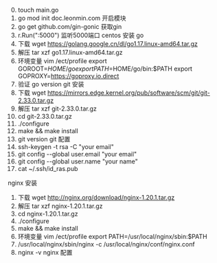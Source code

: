 00. touch main.go
01. go mod init doc.leonmin.com 开启模块
02. go get github.com/gin-gonic 获取gin
03. r.Run(":5000") 监听5000端口
centos 安装 go
1. 下载 wget https://golang.google.cn/dl/go1.17.linux-amd64.tar.gz
2. 解压 tar xzf go1.17.linux-amd64.tar.gz
3. 环境变量 vim /ect/profile
export GOROOT=$HOME/go
export PATH=$HOME/go/bin:$PATH
export GOPROXY=https://goproxy.io,direct
4. 验证 go version
git 安装
1. 下载 wget https://mirrors.edge.kernel.org/pub/software/scm/git/git-2.33.0.tar.gz
2. 解压 tar xzf git-2.33.0.tar.gz
3. cd git-2.33.0.tar.gz
4. ./configure
5. make && make install
6. git version
git 配置
1. ssh-keygen -t rsa -C "your email"
2. git config --global user.email "your email"
3. git config --global user.name "your name"
4. cat ~/.ssh/id_ras.pub

nginx 安装
1. 下载 wget http://nginx.org/download/nginx-1.20.1.tar.gz
2. 解压 tar xzf nginx-1.20.1.tar.gz
3. cd nginx-1.20.1.tar.gz
4. ./configure
5. make && make install
6. 环境变量 vim /ect/profile
export PATH=/usr/local/nginx/sbin:$PATH
7. /usr/local/nginx/sbin/nginx -c /usr/local/nginx/conf/nginx.conf
8. nginx -v
nginx 配置
